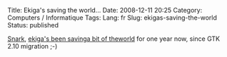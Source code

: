 Title: Ekiga's saving the world...
Date: 2008-12-11 20:25
Category: Computers / Informatique
Tags:
Lang: fr
Slug: ekigas-saving-the-world
Status: published

[Snark](http://blogs.gnome.org/snark/2008/12/11/saving-the-world-one-uw-at-a-time-ekiga/), [ekiga's been saving](http://bugzilla.gnome.org/show_bug.cgi?id=361679#c19)[a bit of theworld](http://bugzilla.gnome.org/show_bug.cgi?id=361679#c23) for one year now, since GTK 2.10 migration ;-)
